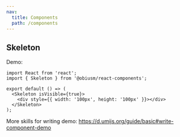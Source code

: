 ```yaml
---
nav:
  title: Components
  path: /components
---
```


## Skeleton

Demo:

```tsx
import React from 'react';
import { Skeleton } from '@obiusm/react-components';

export default () => (
  <Skeleton isVisible={true}>
    <div style={{ width: '100px', height: '100px' }}></div>
  </Skeleton>
);
```

More skills for writing demo: https://d.umijs.org/guide/basic#write-component-demo
